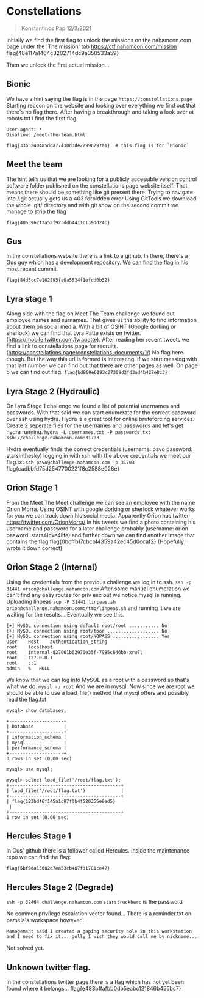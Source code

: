 # Constellations

> Konstantinos Pap 12/3/2021

Initially we find the first flag to unlock the missions on the nahamcon.com page under the 'The mission' tab
https://ctf.nahamcon.com/mission
flag{48e117a1464c3202714dc9a350533a59} 

Then we unlock the first actual mission...

## Bionic
We have a hint saying the flag is in the page `https://constellations.page`
Starting reccon on the website and looking over everything we find out that there's no flag there. After having a breakthrough and taking a look over at robots.txt i find the first flag

```
User-agent: *
Disallow: /meet-the-team.html

flag{33b5240485dda77430d3de22996297a1}  # this flag is for `Bionic`
```

## Meet the team
The hint tells us that we are looking for a publicly accessible version control software folder published on the constellations.page website itself. That means there should be something like git present there. Trying to navigate into /.git actually gets us a 403 forbidden error 
Using GitTools we download the whole .git/ directory and with git show on the second commit we manage to strip the flag

`flag{4063962f3a52f923ddb4411c139dd24c}`

## Gus
In the constellations website there is a link to a github. In there, there's a Gus guy which has a development repository. We can find the flag in his most recent commit.

`flag{84d5cc7e162895fa0a5834f1efdd0b32}`

## Lyra stage 1
Along side with the flag on Meet The Team challenge we found out employee names and surnames. That gives us the ability to find information about them on social media. With a bit of OSINT (Google dorking or sherlock) we can find that Lyra Patte exists on twitter. (https://mobile.twitter.com/lyrapatte). After reading her recent tweets we find a link to constellations.page for recruits. (https://constellations.page/constellations-documents/1/) No flag here though. But the way this url is formed is interesting. If we start messing with that last number we can find out that there are other pages as well. On page 5 we can find out flag.
`flag{bd869e6193c27308d2fd3ad4b427e8c3}`

## Lyra Stage 2 (Hydraulic)
On Lyra Stage 1 challenge we found a list of potential usernames and passwords. With that said we can start enumerate for the correct password over ssh using hydra. Hydra is a great tool for online bruteforcing services. Create 2 seperate files for the usernames and passwords and let's get hydra running.
`hydra -L usernames.txt -P passwords.txt ssh://challenge.nahamcon.com:31703`

Hydra eventually finds the correct credentials (username: pavo password: starsinthesky)
logging in with ssh with the above credentials we meet our flag.txt
`ssh pavo@challenge.nahamcon.com -p 31703`
flag{cadbbfd75d2547700221f8c2588e026e}

## Orion Stage 1
From the Meet The Meet challenge we can see an employee with the name Orion Morra. Using OSINT with google dorking or sherlock whatever works for you we can track down his social media. Apparently Orion has twitter https://twitter.com/OrionMorra/
In his tweets we find a photo containing his username and password for a later challenge probably (username: orion pasword: stars4love4life) and further down we can find another image that contains the flag 
flag{0bcffb17cbcbf4359a42ec45d0ccaf2}
(Hopefully i wrote it down correct)

## Orion Stage 2 (Internal)
Using the credentials from the previous challenge we log in to ssh.
`ssh -p 31441 orion@challenge.nahamcon.com`
After some manual enumeration we can't find any easy routes for priv esc but we notice mysql is running.
Uploading linpeas `scp -P 31441 linpeas.sh orion@challenge.nahamcon.com:/tmp/linpeas.sh` and running it we are waiting for the results... Eventually we see this.
```
[+] MySQL connection using default root/root ........... No
[+] MySQL connection using root/toor ................... No
[+] MySQL connection using root/NOPASS ................. Yes
User	Host	authentication_string
root	localhost	
root	internal-827001b62970e35f-7985c646bb-xrw7l	
root	127.0.0.1	
root	::1	
admin	%	NULL
```
We know that we can log into MySQL as a root with a password so that's what we do.
`mysql -u root`
And we are in mysql. Now since we are root we should be able to use a load_file() method that mysql offers and possibly read the flag.txt
```
mysql> show databases;

+--------------------+
| Database           |
+--------------------+
| information_schema |
| mysql              |
| performance_schema |
+--------------------+
3 rows in set (0.00 sec)

mysql> use mysql;

mysql> select load_file('/root/flag.txt');
+-----------------------------------------+
| load_file('/root/flag.txt')             |
+-----------------------------------------+
| flag{183bdf6f145a1c97f0b4f520355e8ed5}
 |
+-----------------------------------------+
1 row in set (0.00 sec)

```
## Hercules Stage 1
In Gus' github there is a follower called Hercules. Inside the maintenance repo we can find the flag:

`flag{5bf9da15002d7ea53cb487f31781ce47}`

## Hercules Stage 2 (Degrade)
`ssh -p 32464 challenge.nahamcon.com`
`starstruckherc` is the password

No common privilege escalation vector found...
There is a reminder.txt on pamela's workspace however.... 
```
Management said I created a gaping security hole in this workstation and I need to fix it... golly I wish they would call me by nickname...
```
Not solved yet.

## Unknown twitter flag. 
In the constellations twitter page there is a flag which has not yet been found where it belongs...
flag{e483bffafbb0db5eabc121846b455bc7}